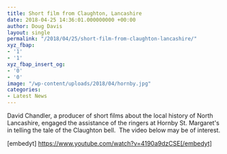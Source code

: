 ```yaml
---
title: Short film from Claughton, Lancashire
date: 2018-04-25 14:36:01.000000000 +00:00
author: Doug Davis
layout: single
permalink: "/2018/04/25/short-film-from-claughton-lancashire/"
xyz_fbap:
- '1'
- '1'
xyz_fbap_insert_og:
- '0'
- '0'
image: "/wp-content/uploads/2018/04/hornby.jpg"
categories:
- Latest News
---
```

David Chandler, a producer of short films about the local history of North Lancashire, engaged the assistance of the ringers at Hornby St. Margaret&apos;s in telling the tale of the Claughton bell.  The video below may be of interest.

[embedyt] https://www.youtube.com/watch?v=4190a9dzCSE[/embedyt]
